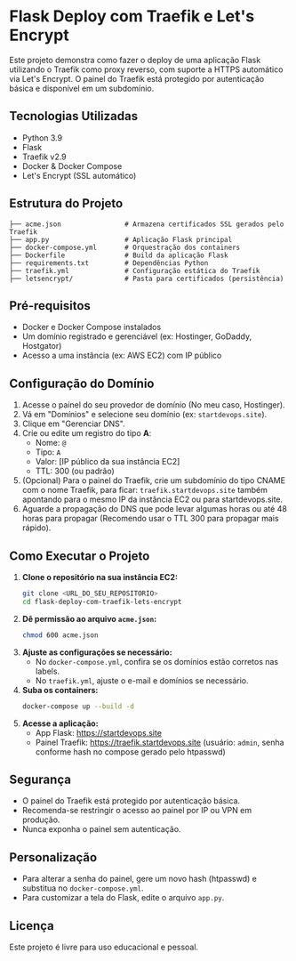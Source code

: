 # Flask Deploy com Traefik e Let's Encrypt

Este projeto demonstra como fazer o deploy de uma aplicação Flask utilizando o Traefik como proxy reverso, com suporte a HTTPS automático via Let's Encrypt. O painel do Traefik está protegido por autenticação básica e disponível em um subdomínio.

## Tecnologias Utilizadas
- Python 3.9
- Flask
- Traefik v2.9
- Docker & Docker Compose
- Let's Encrypt (SSL automático)

## Estrutura do Projeto
```
├── acme.json                # Armazena certificados SSL gerados pelo Traefik
├── app.py                   # Aplicação Flask principal
├── docker-compose.yml       # Orquestração dos containers
├── Dockerfile               # Build da aplicação Flask
├── requirements.txt         # Dependências Python
├── traefik.yml              # Configuração estática do Traefik
├── letsencrypt/             # Pasta para certificados (persistência)
```

## Pré-requisitos
- Docker e Docker Compose instalados
- Um domínio registrado e gerenciável (ex: Hostinger, GoDaddy, Hostgator)
- Acesso a uma instância (ex: AWS EC2) com IP público

## Configuração do Domínio
1. Acesse o painel do seu provedor de domínio (No meu caso, Hostinger).
2. Vá em "Domínios" e selecione seu domínio (ex: `startdevops.site`).
3. Clique em "Gerenciar DNS".
4. Crie ou edite um registro do tipo **A**:
   - Nome: `@`
   - Tipo: `A`
   - Valor: [IP público da sua instância EC2]
   - TTL: 300 (ou padrão)
5. (Opcional) Para o painel do Traefik, crie um subdomínio do tipo CNAME com o nome Traefik, para ficar: `traefik.startdevops.site` também apontando para o mesmo IP da instância EC2 ou para startdevops.site.
6. Aguarde a propagação do DNS que pode levar algumas horas ou até 48 horas para propagar (Recomendo usar o TTL 300 para propagar mais rápido).

## Como Executar o Projeto
1. **Clone o repositório na sua instância EC2:**
   ```bash
   git clone <URL_DO_SEU_REPOSITORIO>
   cd flask-deploy-com-traefik-lets-encrypt
   ```
2. **Dê permissão ao arquivo `acme.json`:**
   ```bash
   chmod 600 acme.json
   ```
3. **Ajuste as configurações se necessário:**
   - No `docker-compose.yml`, confira se os domínios estão corretos nas labels.
   - No `traefik.yml`, ajuste o e-mail e domínios se necessário.
4. **Suba os containers:**
   ```bash
   docker-compose up --build -d
   ```
5. **Acesse a aplicação:**
   - App Flask: https://startdevops.site
   - Painel Traefik: https://traefik.startdevops.site (usuário: `admin`, senha conforme hash no compose gerado pelo htpasswd)

## Segurança
- O painel do Traefik está protegido por autenticação básica.
- Recomenda-se restringir o acesso ao painel por IP ou VPN em produção.
- Nunca exponha o painel sem autenticação.

## Personalização
- Para alterar a senha do painel, gere um novo hash (htpasswd) e substitua no `docker-compose.yml`.
- Para customizar a tela do Flask, edite o arquivo `app.py`.

## Licença
Este projeto é livre para uso educacional e pessoal.
